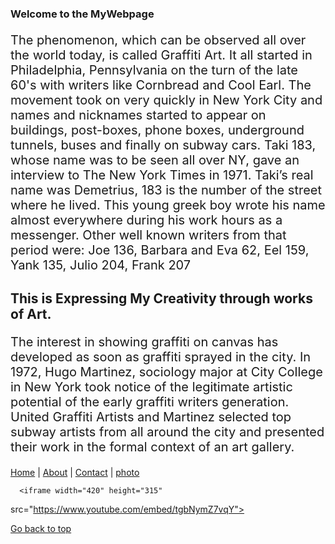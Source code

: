 <!DOCTYPE html>
<html lang="en">
  <head>
    <title>Welcome!
    </title>
    <link rel="icon" href="images folder/bape" type="image/jpg" sizes="16x16">
    <meta charset="utf-8">
    <meta name="description" this is from my brainstorm ideas>
    <meta name="keywords" content="HTML, CSS, HTML5, JavaScript">
    
  </head>
  <body>
    <main>
    <Section id="section1">
      <article class="articles">
    <h1>Welcome to the MyWebpage</h1>
     <p style="font-size: 20px">The phenomenon, which can be observed all over the world today, is called Graffiti Art. It all started in Philadelphia, Pennsylvania on the turn of the late 60's with writers like Cornbread and Cool Earl. The movement took on very quickly in New York City and names and nicknames started to appear on buildings, post-boxes, phone boxes, underground tunnels, buses and finally on subway cars. Taki 183, whose name was to be seen all over NY, gave an interview to The New York Times in 1971. Taki’s real name was Demetrius, 183 is the number of the street where he lived. This young greek boy wrote his name almost everywhere during his work hours as a messenger. Other well known writers from that period were: Joe 136, Barbara and Eva 62, Eel 159, Yank 135, Julio 204, Frank 207</p>
      </article>
    </section> 
    <section id="section2">
      <article class="articles">
    <h2> This is Expressing My Creativity through works of Art.</h2>
    <p style="font-size: 20px">The interest in showing graffiti on canvas has developed as soon as graffiti sprayed in the city. In 1972, Hugo Martinez, sociology major at City College in New York took notice of the legitimate artistic potential of the early graffiti writers generation. United Graffiti Artists and Martinez selected top subway artists from all around the city and presented their work in the formal context of an art gallery.</p>
      </article>
    </section>   
    <nav id="mainTitle"><a href="index.html">Home</a> | <a href="about.html">About<a/> | <a href="contact.html">Contact<a/> | <a href="The Gallery">photo<a/>
    </nav>
      
      <iframe width="420" height="315"
src="https://www.youtube.com/embed/tgbNymZ7vqY">
</iframe>

  </body>



  <a href=#mainTitle>Go back to top</a>
</html>


